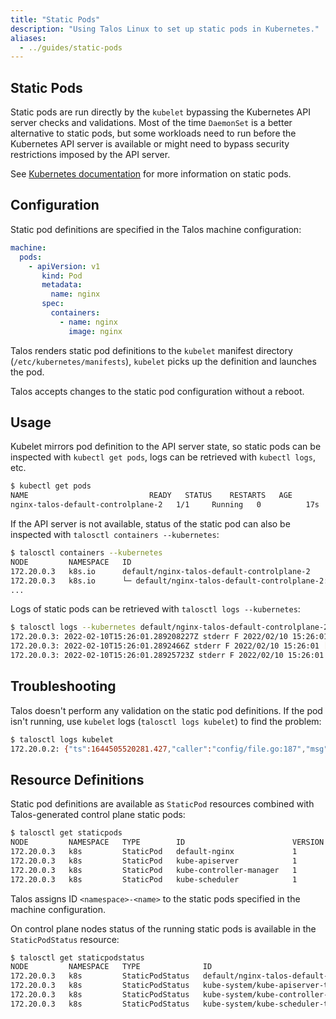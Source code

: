 ```yaml
---
title: "Static Pods"
description: "Using Talos Linux to set up static pods in Kubernetes."
aliases:
  - ../guides/static-pods
---
```


## Static Pods

Static pods are run directly by the `kubelet` bypassing the Kubernetes API server checks and validations.
Most of the time `DaemonSet` is a better alternative to static pods, but some workloads need to run
before the Kubernetes API server is available or might need to bypass security restrictions imposed by the API server.

See [Kubernetes documentation](https://kubernetes.io/docs/tasks/configure-pod-container/static-pod/) for more information on static pods.

## Configuration

Static pod definitions are specified in the Talos machine configuration:

```yaml
machine:
  pods:
    - apiVersion: v1
       kind: Pod
       metadata:
         name: nginx
       spec:
         containers:
           - name: nginx
             image: nginx
```

Talos renders static pod definitions to the `kubelet` manifest directory (`/etc/kubernetes/manifests`), `kubelet` picks up the definition and launches the pod.

Talos accepts changes to the static pod configuration without a reboot.

## Usage

Kubelet mirrors pod definition to the API server state, so static pods can be inspected with `kubectl get pods`, logs can be retrieved with `kubectl logs`, etc.

```bash
$ kubectl get pods
NAME                           READY   STATUS    RESTARTS   AGE
nginx-talos-default-controlplane-2   1/1     Running   0          17s
```

If the API server is not available, status of the static pod can also be inspected with `talosctl containers --kubernetes`:

```bash
$ talosctl containers --kubernetes
NODE         NAMESPACE   ID                                                                                      IMAGE                                                         PID    STATUS
172.20.0.3   k8s.io      default/nginx-talos-default-controlplane-2                                                    k8s.gcr.io/pause:3.6                                          4886   SANDBOX_READY
172.20.0.3   k8s.io      └─ default/nginx-talos-default-controlplane-2:nginx                                           docker.io/library/nginx:latest
...
```

Logs of static pods can be retrieved with `talosctl logs --kubernetes`:

```bash
$ talosctl logs --kubernetes default/nginx-talos-default-controlplane-2:nginx
172.20.0.3: 2022-02-10T15:26:01.289208227Z stderr F 2022/02/10 15:26:01 [notice] 1#1: using the "epoll" event method
172.20.0.3: 2022-02-10T15:26:01.2892466Z stderr F 2022/02/10 15:26:01 [notice] 1#1: nginx/1.21.6
172.20.0.3: 2022-02-10T15:26:01.28925723Z stderr F 2022/02/10 15:26:01 [notice] 1#1: built by gcc 10.2.1 20210110 (Debian 10.2.1-6)
```

## Troubleshooting

Talos doesn't perform any validation on the static pod definitions.
If the pod isn't running, use `kubelet` logs (`talosctl logs kubelet`) to find the problem:

```bash
$ talosctl logs kubelet
172.20.0.2: {"ts":1644505520281.427,"caller":"config/file.go:187","msg":"Could not process manifest file","path":"/etc/kubernetes/manifests/talos-default-nginx-gvisor.yaml","err":"invalid pod: [spec.containers: Required value]"}
```

## Resource Definitions

Static pod definitions are available as `StaticPod` resources combined with Talos-generated control plane static pods:

```bash
$ talosctl get staticpods
NODE         NAMESPACE   TYPE        ID                        VERSION
172.20.0.3   k8s         StaticPod   default-nginx             1
172.20.0.3   k8s         StaticPod   kube-apiserver            1
172.20.0.3   k8s         StaticPod   kube-controller-manager   1
172.20.0.3   k8s         StaticPod   kube-scheduler            1
```

Talos assigns ID `<namespace>-<name>` to the static pods specified in the machine configuration.

On control plane nodes status of the running static pods is available in the `StaticPodStatus` resource:

```bash
$ talosctl get staticpodstatus
NODE         NAMESPACE   TYPE              ID                                                           VERSION   READY
172.20.0.3   k8s         StaticPodStatus   default/nginx-talos-default-controlplane-2                         2         True
172.20.0.3   k8s         StaticPodStatus   kube-system/kube-apiserver-talos-default-controlplane-2            2         True
172.20.0.3   k8s         StaticPodStatus   kube-system/kube-controller-manager-talos-default-controlplane-2   3         True
172.20.0.3   k8s         StaticPodStatus   kube-system/kube-scheduler-talos-default-controlplane-2            3         True
```
